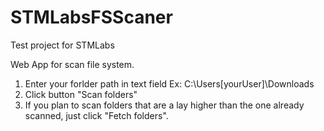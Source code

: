 # STMLabsFSScaner
Test project for STMLabs

Web App for scan file system. 

1) Enter your forlder path in text field
  Ex: C:\Users\[yourUser]\Downloads
 2) Click button "Scan folders"
 3) If you plan to scan folders that are a lay higher than the one already scanned, just click "Fetch folders".
